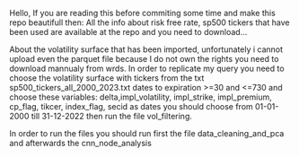 Hello, If you are reading this before commiting some time and make this repo beautifull then:
All the info about risk free rate, sp500 tickers that have been used are available at the repo and you need to download...

About the volatility surface that has been imported, unfortunately i cannot upload even the parquet file because I do not own the rights you need to download mannualy from wrds. 
In order to replicate my query you need to choose the volatility surface with tickers from the txt sp500_tickers_all_2000_2023.txt dates to expiration >=30 and <=730  and choose these variables: delta,impl_volatility, impl_strike, impl_premium, cp_flag, tikcer, index_flag, secid as dates you should choose from 01-01-2000 till 31-12-2022 then run the file vol_filtering.

In order to run the files you should run first the file data_cleaning_and_pca and afterwards the cnn_node_analysis
